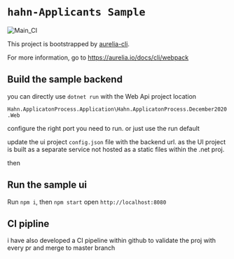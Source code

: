 # `hahn-Applicants Sample`

![Main_CI](https://github.com/MegoCs/Hahn-ApplicatonProcess/workflows/Main_CI/badge.svg?branch=master)

This project is bootstrapped by [aurelia-cli](https://github.com/aurelia/cli).

For more information, go to https://aurelia.io/docs/cli/webpack

## Build the sample backend 

you can directly use `dotnet run` with the Web Api project location 

`Hahn.ApplicatonProcess.Application\Hahn.ApplicatonProcess.December2020.Web`

configure the right port you need to run. or just use the run default

update the ui project `config.json` file with the backend url. as the UI project is built as a separate service not hosted as a static files within the .net proj.

then

## Run the sample ui 

Run `npm i`, then `npm start` open `http://localhost:8080`

## CI pipline
i have also developed a CI pipeline within github to validate the proj with every pr and merge to master branch
